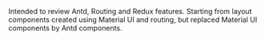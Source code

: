 Intended to review Antd, Routing and Redux features.
Starting from layout components created using Material UI and routing, but replaced Material UI components by Antd components.